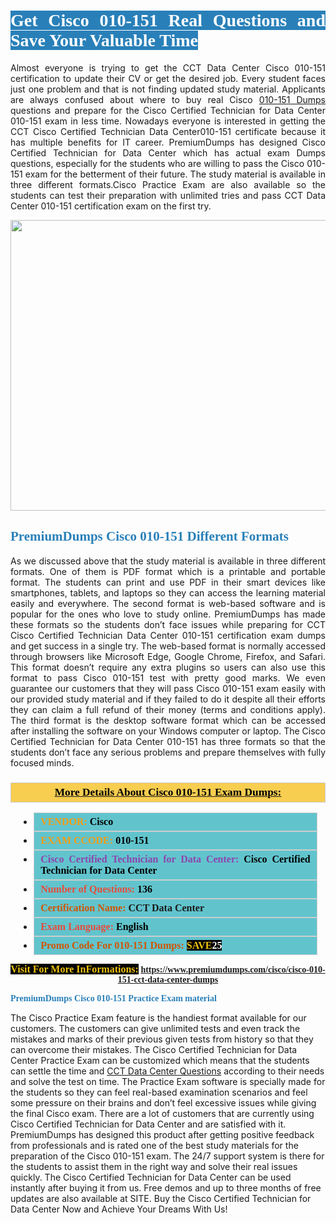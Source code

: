 <h1 style="text-align: justify;"><span style="color:#ffffff;"><span style="font-family:Georgia,serif;"><strong><span style="background-color:#2980b9;">Get Cisco 010-151 Real Questions and Save Your Valuable Time</span></strong></span></span></h1>

<p style="text-align: justify;">Almost everyone is trying to get the CCT Data Center Cisco 010-151 certification to update their CV or get the desired job. Every student faces just one problem and that is not finding updated study material. Applicants are always confused about where to buy real Cisco <a href="https://www.premiumdumps.com/cisco/cisco-010-151-cct-data-center-dumps">010-151 Dumps</a> questions and prepare for the Cisco Certified Technician for Data Center 010-151 exam in less time. Nowadays everyone is interested in getting the CCT Cisco Certified Technician Data Center010-151 certificate because it has multiple benefits for IT career. PremiumDumps has designed Cisco Certified Technician for Data Center which has actual exam Dumps questions, especially for the students who are willing to pass the Cisco 010-151 exam for the betterment of their future. The study material is available in three different formats.Cisco Practice Exam are also available so the students can test their preparation with unlimited tries and pass CCT Data Center 010-151 certification exam on the first try.</p>

<p style="text-align: center;"><a href="https://www.premiumdumps.com/cisco/cisco-010-151-cct-data-center-dumps"><img alt="" src="https://i.imgur.com/KJGzbJ2.jpeg" style="width: 700px; height: 465px;" /></a></p>

<h2 style="text-align: justify;"><span style="color:#2980b9;"><span style="font-family:Georgia,serif;"><strong>PremiumDumps Cisco 010-151 Different Formats</strong></span></span></h2>

<p style="text-align: justify;">As we discussed above that the study material is available in three different formats. One of them is PDF format which is a printable and portable format. The students can print and use PDF in their smart devices like smartphones, tablets, and laptops so they can access the learning material easily and everywhere. The second format is web-based software and is popular for the ones who love to study online. PremiumDumps has made these formats so the students don’t face issues while preparing for CCT Cisco Certified Technician Data Center 010-151 certification exam dumps and get success in a single try. The web-based format is normally accessed through browsers like Microsoft Edge, Google Chrome, Firefox, and Safari. This format doesn’t require any extra plugins so users can also use this format to pass Cisco 010-151 test with pretty good marks. We even guarantee our customers that they will pass Cisco 010-151 exam easily with our provided study material and if they failed to do it despite all their efforts they can claim a full refund of their money (terms and conditions apply). The third format is the desktop software format which can be accessed after installing the software on your Windows computer or laptop. The Cisco Certified Technician for Data Center 010-151 has three formats so that the students don’t face any serious problems and prepare themselves with fully focused minds.</p>

<h3 style="background: #f7ce50; border: 1px solid rgb(204, 204, 204); padding: 5px 10px; text-align: center;"><span style="font-family:Georgia,serif;"><u><u><span style="color:#000000;"><span style="font-size:11pt"><span style="line-height:normal"><b><span style="font-size:13.0pt"><span cambria="">More Details About Cisco 010-151 Exam Dumps:</span></span></b></span></span></span></u></u></span></h3>

<ul>
	<li style="margin:0cm 10pt">
	<div style="background:#61c4cd; border: 1px solid rgb(204, 204, 204); padding: 5px 10px; text-align: justify;"><span style="font-family:Georgia,serif;"><span style="font-size:11pt"><span style="line-height:normal"><b><span style="font-size:12.0pt"><span new="" roman="" times=""><span style="color:#f39c12;">VENDOR:</span> <span style="color:#000000;">Cisco</span></span></span></b></span></span></span></div>
	</li>
	<li style="margin:0cm 10pt">
	<div style="background: #61c4cd; border: 1px solid rgb(204, 204, 204); padding: 5px 10px; text-align: justify;"><span style="font-family:Georgia,serif;"><span style="font-size:11pt"><span style="line-height:normal"><b><span style="font-size:12.0pt"><span new="" roman="" times=""><span style="color:#f39c12;">EXAM CCODE:</span> <span style="color:#000000;">010-151</span></span></span></b></span></span></span></div>
	</li>
	<li style="margin:0cm 10pt">
	<div style="background: #61c4cd; border: 1px solid rgb(204, 204, 204); padding: 5px 10px; text-align: justify;"><span style="font-family:Georgia,serif;"><span style="font-size:11pt"><span style="line-height:normal"><b><span style="font-size:12.0pt"><span new="" roman="" times=""><span style="color:#8e44ad;">Cisco Certified Technician for Data Center:</span> <span style="color:#000000;">Cisco Certified Technician for Data Center</span></span></span></b></span></span></span></div>
	</li>
	<li style="margin:0cm 10pt">
	<div style="background: #61c4cd; border: 1px solid rgb(204, 204, 204); padding: 5px 10px;"><span style="font-family:Georgia,serif;"><span style="font-size:11pt"><span style="line-height:normal"><b><span style="font-size:12.0pt"><span new="" roman="" times=""><span style="color:#e74c3c;">Number of Questions:</span><span style="color:#000000;"><span style="color:#f1c40f;"> </span>136</span></span></span></b></span></span></span></div>
	</li>
	<li style="margin:0cm 10pt">
	<div style="background: #61c4cd; border: 1px solid rgb(204, 204, 204); padding: 5px 10px; text-align: justify;"><span style="font-family:Georgia,serif;"><span style="font-size:11pt"><span style="line-height:normal"><b><span style="font-size:12.0pt"><span new="" roman="" times=""><span style="color:#d35400;">Certification Name:</span> CCT Data Center</span></span></b></span></span></span></div>
	</li>
	<li style="margin:0cm 10pt">
	<div style="background: #61c4cd; border: 1px solid rgb(204, 204, 204); padding: 5px 10px; text-align: justify;"><span style="font-family:Georgia,serif;"><span style="font-size:11pt"><span style="line-height:normal"><b><span style="font-size:12.0pt"><span new="" roman="" times=""><span style="color:#e74c3c;">Exam Language:</span> <span style="color:#000000;">English</span></span></span></b></span></span></span></div>
	</li>
	<li style="margin:0cm 10pt">
	<div style="background: #61c4cd; border: 1px solid rgb(204, 204, 204); padding: 5px 10px;"><span style="font-family:Georgia,serif;"><span style="font-size:11pt"><span style="line-height:normal"><b><span style="font-size:12.0pt"><span new="" roman="" times=""><span style="color:#d35400;">Promo Code For 010-151 Dumps:</span><span style="color:#f1c40f;"> <span style="background-color:#000000;">SAVE</span></span><span style="color:#ffffff;"><span style="background-color:#000000;">25</span></span></span></span></b></span></span></span></div>
	</li>
</ul>

<p style="text-align: center;"><span style="font-family:Georgia,serif;"><strong><span style="font-size:16px;"><span style="color:#f1c40f;"><span style="background-color:#000000;">Visit For More InFormations:</span></span></span> <a href="https://www.premiumdumps.com/cisco/cisco-010-151-cct-data-center-dumps">https://www.premiumdumps.com/cisco/cisco-010-151-cct-data-center-dumps</a></strong></span></p>

<p><span style="color:#2980b9;"><span style="font-family:Georgia,serif;"><strong><strong><strong>PremiumDumps Cisco 010-151 Practice Exam material</strong></strong></strong></span></span></p>

<p>The Cisco Practice Exam feature is the handiest format available for our customers. The customers can give unlimited tests and even track the mistakes and marks of their previous given tests from history so that they can overcome their mistakes. The Cisco Certified Technician for Data Center Practice Exam can be customized which means that the students can settle the time and <a href="https://www.premiumdumps.com/cisco/cct-dumps">CCT Data Center Questions</a> according to their needs and solve the test on time. The Practice Exam software is specially made for the students so they can feel real-based examination scenarios and feel some pressure on their brains and don’t feel excessive issues while giving the final Cisco exam. There are a lot of customers that are currently using Cisco Certified Technician for Data Center and are satisfied with it. PremiumDumps has designed this product after getting positive feedback from professionals and is rated one of the best study materials for the preparation of the Cisco 010-151 exam. The 24/7 support system is there for the students to assist them in the right way and solve their real issues quickly. The Cisco Certified Technician for Data Center can be used instantly after buying it from us. Free demos and up to three months of free updates are also available at SITE. Buy the Cisco Certified Technician for Data Center Now and Achieve Your Dreams With Us!</p>
